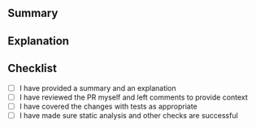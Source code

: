 ## Summary <!-- a couple of lines summarising the work -->

## Explanation <!-- deeper explanation to guide reviewers -->

## Checklist <!-- fill in the space between brackets with an x to tick the box -->

- [ ] I have provided a summary and an explanation
- [ ] I have reviewed the PR myself and left comments to provide context
- [ ] I have covered the changes with tests as appropriate
- [ ] I have made sure static analysis and other checks are successful
